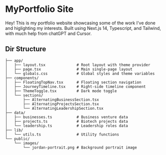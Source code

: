 # MyPortfolio Site

Hey! This is my portfolio website showcasing some of the work I've done and higlighting my interests. Built using Next.js 14, Typescript, and Tailwind, with much help from chatGPT and Cursor.

## Dir Structure

```
├── app/
│   ├── layout.tsx              # Root layout with theme provider
│   ├── page.tsx                # Main single-page layout
│   └── globals.css             # Global styles and theme variables
├── components/
│   ├── FloatingTopNav.tsx      # Floating section navigation
│   ├── JourneyTimeline.tsx     # Right-side timeline component
│   ├── ThemeToggle.tsx         # Dark mode toggle
│   └── sections/
│       ├── AlternatingBusinessSection.tsx
│       ├── AlternatingProjectsSection.tsx
│       └── AlternatingLeadershipSection.tsx
├── data/
│   ├── businesses.ts           # Business venture data
│   ├── projects.ts             # Biotech projects data
│   └── leadership.ts           # Leadership roles data
├── lib/
│   └── utils.ts                # Utility functions
└── public/
    └── images/
        └── jordan-portrait.png # Background portrait image
```
